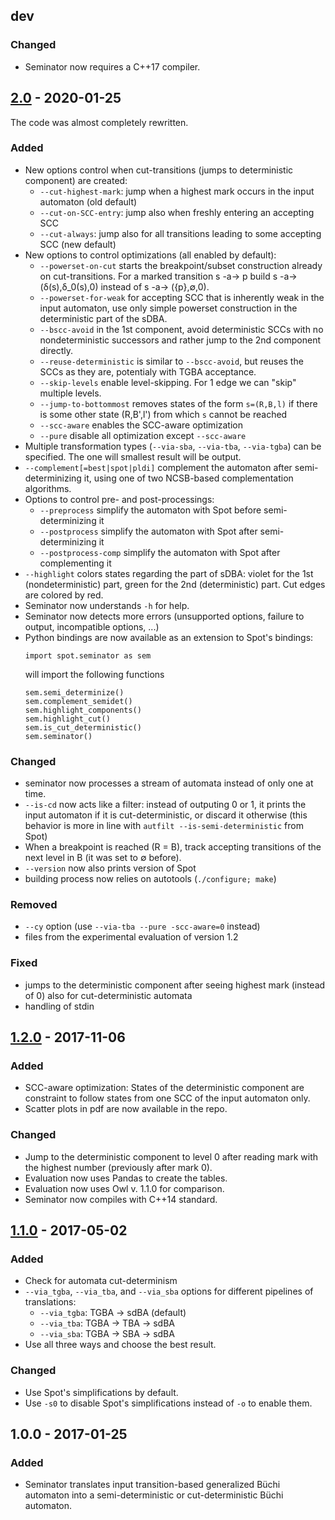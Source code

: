 ## dev

### Changed

* Seminator now requires a C++17 compiler.

## [2.0] - 2020-01-25
The code was almost completely rewritten.

### Added
* New options control when cut-transitions (jumps to deterministic component) are created:
  - `--cut-highest-mark`: jump when a highest mark occurs in the input automaton (old default)
  - `--cut-on-SCC-entry`: jump also when freshly entering an accepting SCC
  - `--cut-always`: jump also for all transitions leading to some accepting SCC (new default)
* New options to control optimizations (all enabled by default):
  - `--powerset-on-cut` starts the breakpoint/subset construction already on cut-transitions. For a marked transition s -a-> p build s -a-> (δ(s),δ_0(s),0) instead of s -a-> ({p},∅,0).
  - `--powerset-for-weak` for accepting SCC that is inherently weak in the input automaton, use only simple powerset construction in the deterministic part of the sDBA.
  - `--bscc-avoid` in the 1st component, avoid deterministic SCCs with no nondeterministic successors and rather jump to the 2nd component directly.
  - `--reuse-deterministic` is similar to `--bscc-avoid`, but reuses the SCCs as they are, potentialy with TGBA acceptance.
  - `--skip-levels` enable level-skipping. For 1 edge we can "skip" multiple levels.
  - `--jump-to-bottommost` removes states of the form `s=(R,B,l)` if there is some other state (R,B',l') from which `s` cannot be reached
  - `--scc-aware` enables the SCC-aware optimization
  - `--pure` disable all optimization except `--scc-aware`
* Multiple transformation types (`--via-sba`, `--via-tba`, `--via-tgba`) can be specified. The one will smallest result will be output.
* `--complement[=best|spot|pldi]` complement the automaton after semi-determinizing it, using one of two NCSB-based complementation algorithms.
* Options to control pre- and post-processings:
  - `--preprocess` simplify the automaton with Spot before semi-determinizing it
  - `--postprocess` simplify the automaton with Spot after semi-determinizing it
  - `--postprocess-comp` simplify the automaton with Spot after complementing it
* `--highlight` colors states regarding the part of sDBA: violet for the 1st (nondeterministic) part, green for the 2nd (deterministic) part. Cut edges are colored by red.
* Seminator now understands `-h` for help.
* Seminator now detects more errors (unsupported options, failure to output, incompatible options, ...)
* Python bindings are now available as an extension to Spot's bindings:
  ```
  import spot.seminator as sem
  ```
  will import the following functions
  ```
  sem.semi_determinize()
  sem.complement_semidet()
  sem.highlight_components()
  sem.highlight_cut()
  sem.is_cut_deterministic()
  sem.seminator()
  ```

### Changed
* seminator now processes a stream of automata instead of only one at time.
* `--is-cd` now acts like a filter: instead of outputing 0 or 1, it prints the input automaton if it is cut-deterministic, or discard it otherwise (this behavior is more in line with `autfilt --is-semi-deterministic` from Spot)
* When a breakpoint is reached (R = B), track accepting transitions of the next level in B (it was set to ∅ before).
* `--version` now also prints version of Spot
* building process now relies on autotools (`./configure; make`)

### Removed
* `--cy` option (use `--via-tba --pure -scc-aware=0` instead)
* files from the experimental evaluation of version 1.2

### Fixed
* jumps to the deterministic component after seeing highest mark (instead of 0) also for cut-deterministic automata
* handling of stdin

## [1.2.0] - 2017-11-06
### Added
* SCC-aware optimization: States of the deterministic component are constraint to follow states from one SCC of the input automaton only.
* Scatter plots in pdf are now available in the repo.

### Changed
* Jump to the deterministic component to level 0 after reading mark with the highest number (previously after mark 0).
* Evaluation now uses Pandas to create the tables.
* Evaluation now uses Owl v. 1.1.0 for comparison.
* Seminator now compiles with C++14 standard.

## [1.1.0] - 2017-05-02
### Added
* Check for automata cut-determinism
* `--via_tgba`, `--via_tba`, and `--via_sba` options for different pipelines of translations:
  - `--via_tgba`: TGBA -> sdBA (default)
  - `--via_tba`: TGBA -> TBA -> sdBA
  - `--via_sba`: TGBA -> SBA -> sdBA
* Use all three ways and choose the best result.
### Changed
* Use Spot's simplifications by default.
* Use `-s0` to disable Spot's simplifications instead of `-o` to enable them.

## 1.0.0 - 2017-01-25
### Added
* Seminator translates input transition-based generalized Büchi automaton into a semi-deterministic or cut-deterministic Büchi automaton.

[Unpublished]: https://github.com/mklokocka/seminator/compare/v2.0...HEAD
[2.0]: https://github.com/mklokocka/seminator/compare/v1.2.0...v2.0
[1.2.0]: https://github.com/mklokocka/seminator/compare/v1.1.0...v1.2.0
[1.1.0]: https://github.com/mklokocka/seminator/compare/v1.0.0...v1.1.0
